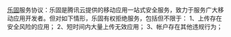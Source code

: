 [乐固](http://legu.qcloud.com/)服务协议：乐固是腾讯云提供的移动应用一站式安全服务，致力于服务广大移动应用开发者。但对如下情形，乐固有权拒绝服务，包括但不限于：
    1、上传存在安全风险的应用；
		2、短时间内大量上传无效应用；
		3、帐户存在其他违规行为；